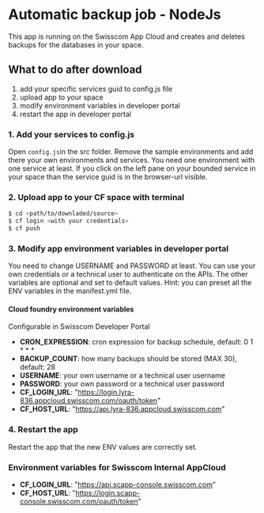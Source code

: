 # Automatic backup job - NodeJs
This app is running on the Swisscom App Cloud and creates and deletes backups for the databases in your space.

## What to do after download
1. add your specific services guid to config.js file
2. upload app to your space
3. modify environment variables in developer portal
4. restart the app in developer portal

### 1. Add your services to config.js
Open `config.js`in the src folder. Remove the sample environments and add there your own environments and services. You need one environment with one service at least.
If you click on the left pane on your bounded service in your space than the service guid is in the browser-url visible.

### 2. Upload app to your CF space with terminal
```sh
$ cd <path/to/downladed/source>
$ cf login <with your credentials>
$ cf push
```

### 3. Modify app environment variables in developer portal
You need to change USERNAME and PASSWORD at least. You can use your own credentials or a technical user to authenticate on the APIs.
The other variables are optional and set to default values.
Hint: you can preset all the ENV variables in the manifest.yml file.

#### Cloud foundry environment variables
Configurable in Swisscom Developer Portal
- **CRON_EXPRESSION**: cron expression for backup schedule, default: 0 1 * * *
- **BACKUP_COUNT**: how many backups should be stored (MAX 30), default: 28
- **USERNAME**: your own username or a technical user username
- **PASSWORD**: your own password or a technical user password
- **CF_LOGIN_URL**: "https://login.lyra-836.appcloud.swisscom.com/oauth/token"
- **CF_HOST_URL**:  "https://api.lyra-836.appcloud.swisscom.com"

### 4. Restart the app
Restart the app that the new ENV values are correctly set.

### Environment variables for Swisscom Internal AppCloud
- **CF_LOGIN_URL**: "https://api.scapp-console.swisscom.com"
- **CF_HOST_URL**:  "https://login.scapp-console.swisscom.com/oauth/token"